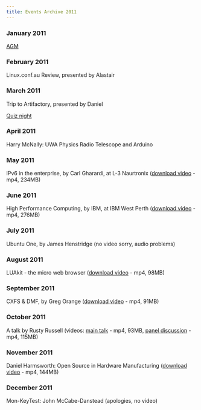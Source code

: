 ```yaml
---
title: Events Archive 2011
---
```


### **January 2011**
[AGM](/events/AGM/2011.md)

### **February 2011**
Linux.conf.au Review, presented by Alastair

### **March 2011**
Trip to Artifactory, presented by Daniel

[Quiz night](/media/pictures/QuizNightFlyer_March_20110328.jpg)

### **April 2011**
Harry McNally: UWA Physics Radio Telescope and Arduino

### **May 2011**
IPv6 in the enterprise, by Carl Gharardi, at L-3 Naurtronix ([download video](http://www.plug.org.au/video/2011/IPv6-talk-1pass-slower-28.mp4) - mp4, 234MB)

### **June 2011**
High Performance Computing, by IBM, at IBM West Perth ([download video](http://www.plug.org.au/video/2011/2011-06-14-IBM-HPC-Indulis.mp4) - mp4, 276MB)

### **July 2011**
Ubuntu One, by James Henstridge (no video sorry, audio problems)

### **August 2011**
LUAkit - the micro web browser ([download video](http://www.plug.org.au/video/2011/2011-08-09-Luakit-Mason.mp4) - mp4, 98MB)

### **September 2011**
CXFS & DMF, by Greg Orange ([download video](http://www.plug.org.au/video/2011/2011-09-13-HSM-Greg.mp4) - mp4, 91MB)

### **October 2011**
A talk by Rusty Russell (videos: [main talk](http://www.plug.org.au/video/2011/2011-10-11-Rusty-talk-part1.mp4) - mp4, 93MB, [panel discussion](http://www.plug.org.au/video/2011/2011-10-11-Rusty-panel-part2.mp4) - mp4, 115MB)

### **November 2011**
Daniel Harmsworth: Open Source in Hardware Manufacturing ([download video](http://www.plug.org.au/video/2011/2011-11-08-Artifactory.x264-28-slower.mp4) - mp4, 144MB)

### **December 2011**
Mon-KeyTest: John McCabe-Danstead (apologies, no video)
